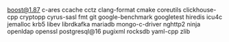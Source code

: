 boost@1.87
c-ares
ccache
cctz
clang-format
cmake
coreutils
clickhouse-cpp
cryptopp
cyrus-sasl
fmt
git
google-benchmark
googletest
hiredis
icu4c
jemalloc
krb5
libev
librdkafka
mariadb
mongo-c-driver
nghttp2
ninja
openldap
openssl
postgresql@16
pugixml
rocksdb
yaml-cpp
zlib
